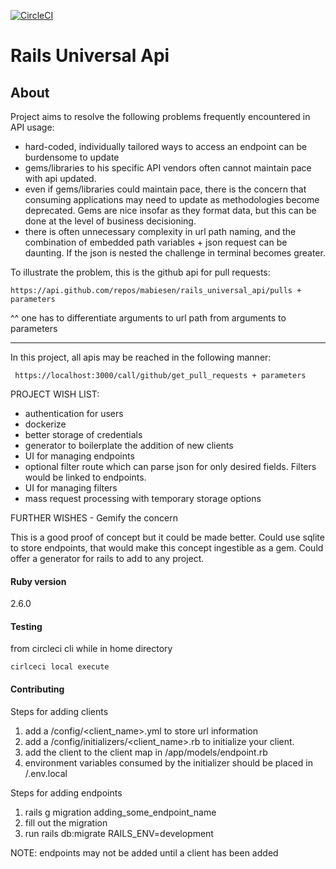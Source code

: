 [![CircleCI](https://circleci.com/circleci/mabiesen/rails_universal_api.svg?style=svg&circle-token=9ec2448fe91308350282e35c836d082a52706af6)](<LINK>)
# Rails Universal Api

## About

Project aims to resolve the following problems frequently encountered in API usage:
* hard-coded, individually tailored ways to access an endpoint can be burdensome to update
* gems/libraries to his specific API vendors often cannot maintain pace with api updated.
* even if gems/libraries could maintain pace, there is the concern that consuming applications may need to update as methodologies become deprecated. Gems are nice insofar as they format data, but this can be done at the level of business decisioning.
* there is often unnecessary complexity in url path naming, and the combination of embedded path variables + json request can be daunting.  If the json is nested the challenge in terminal becomes greater. 

To illustrate the problem, this is the github api for pull requests:
```
https://api.github.com/repos/mabiesen/rails_universal_api/pulls + parameters
```
^^ one has to differentiate arguments to url path from arguments to parameters

----

In this project, all apis may be reached in the following manner:
```
 https://localhost:3000/call/github/get_pull_requests + parameters
```

PROJECT WISH LIST:
* authentication for users
* dockerize
* better storage of credentials
* generator to boilerplate the addition of new clients
* UI for managing endpoints
* optional filter route which can parse json for only desired fields.  Filters would be linked to endpoints.
* UI for managing filters
* mass request processing with temporary storage options

FURTHER WISHES - Gemify the concern

This is a good proof of concept but it could be made better. Could use sqlite to store endpoints, that would make this concept ingestible as a gem. Could offer a generator for rails to add to any project. 

#### Ruby version

2.6.0

#### Testing

from circleci cli while in home directory

```
cirlceci local execute
```

#### Contributing

Steps for adding clients
1. add a /config/\<client_name\>.yml to store url information
2. add a /config/initializers/\<client_name\>.rb to initialize your client.
3. add the client to the client map in /app/models/endpoint.rb
4. environment variables consumed by the initializer should be placed in /.env.local

Steps for adding endpoints
1. rails g migration adding_some_endpoint_name
2. fill out the migration
3. run rails db:migrate RAILS_ENV=development

NOTE: endpoints may not be added until a client has been added

